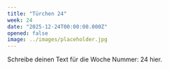 ```yaml
---
title: "Türchen 24"
week: 24
date: "2025-12-24T00:00:00.000Z"
opened: false
image: ../images/placeholder.jpg
---
```


Schreibe deinen Text für die Woche Nummer: 24 hier.
